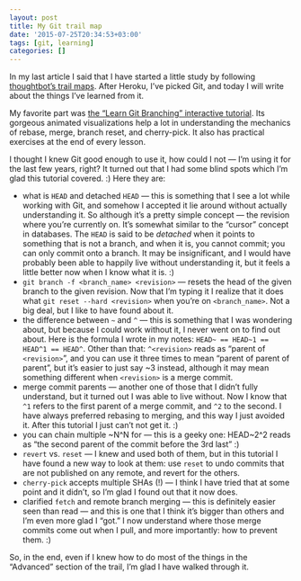 ```yaml
---
layout: post
title: My Git trail map
date: '2015-07-25T20:34:53+03:00'
tags: [git, learning]
categories: []
---
```

In my last article I said that I have started a little study by
following [thoughtbot’s trail maps](https://github.com/thoughtbot/trail-map).
After Heroku, I’ve picked Git, and today I will write about the things
I’ve learned from it.

My favorite part was
[the “Learn Git Branching” interactive tutorial](http://learngitbranching.js.org/).
Its gorgeous animated visualizations help a lot in understanding the
mechanics of rebase, merge, branch reset, and cherry-pick. It also has
practical exercises at the end of every lesson.

I thought I knew Git good enough to use it, how could I not — I’m using
it for the last few years, right? It turned out that I had some blind
spots which I’m glad this tutorial covered. :) Here they are:

* what is `HEAD` and detached `HEAD` — this is something that I see a
	lot while working with Git, and somehow I accepted it lie around
	without actually understanding it. So although it’s a pretty simple
	concept — the revision where you’re currently on. It’s somewhat
	similar to the “cursor” concept in databases. The `HEAD` is said to be
	_detached_ when it points to something that is not a branch, and when
	it is, you cannot commit; you can only commit onto a branch. It may be
	insignificant, and I would have probably been able to happily live
	without understanding it, but it feels a little better now when I know
	what it is. :)
* `git branch -f <branch_name> <revision>` — resets the head of the given
	branch to the given revision. Now that I’m typing it I realize that it
	does what `git reset --hard <revision>` when you’re on
	`<branch_name>`. Not a big deal, but I like to have found about it.
* the difference between `~` and `^` — this is something that I was
	wondering about, but because I could work without it, I never went on
	to find out about. Here is the formula I wrote in my notes: `HEAD~ ==
	HEAD~1 == HEAD^1 == HEAD^`. Other than that: `^<revision>` reads as
	“parent of `<revision>`”, and you can use it three times to mean
	“parent of parent of parent”, but it’s easier to just say ~3 instead,
	although it may mean something different when `<revision>` is a merge
	commit.
* merge commit parents — another one of those that I didn’t fully
	understand, but it turned out I was able to live without. Now I know
	that `^1` refers to the first parent of a merge commit, and `^2` to
	the second. I have always preferred rebasing to merging, and this way
	I just avoided it. After this tutorial I just can’t not get it. :)
* you can chain multiple ~N\^N for — this is a geeky one: HEAD~2\^2 reads
	as “the second parent of the commit before the 3rd last” :)
* `revert` vs. `reset` — I knew and used both of them, but in this
	tutorial I have found a new way to look at them: use `reset` to undo
	commits that are not published on any remote, and revert for the
	others.
* `cherry-pick` accepts multiple SHAs (!) — I think I have tried that at
	some point and it didn’t, so I’m glad I found out that it now does.
* clarified `fetch` and remote branch merging — this is definitely
	easier seen than read — and this is one that I think it’s bigger than
	others and I’m even more glad I “got.” I now understand where those
	merge commits come out when I pull, and more importantly: how to
	prevent them. :)

So, in the end, even if I knew how to do most of the things in the
“Advanced” section of the trail, I’m glad I have walked through it.
